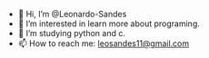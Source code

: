 - 👋 Hi, I’m @Leonardo-Sandes
- 👀 I’m interested in learn more about programing.
- 🌱 I’m studying python and c.
- 📫 How to reach me: leosandes11@gmail.com
  


